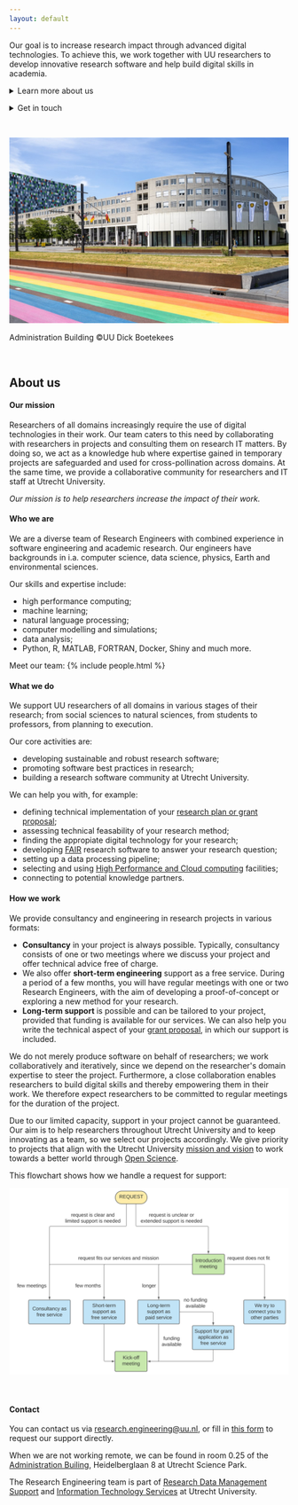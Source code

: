 ```yaml
---
layout: default
---
```



Our goal is to increase research impact through advanced digital technologies. To achieve this, we work together with UU researchers to develop innovative research software and help build digital skills in academia.

<p><details><summary>Learn more about us</summary><br/>
<ul>
<li><a href="#our-mission">Our mission</a></li>
<li><a href="#who-we-are">Who we are</a></li>
<li><a href="#what-we-do">What we do</a></li>
<li><a href="#how-we-work">How we work</a></li>
</ul>
</details>
</p>

<p><details><summary>Get in touch</summary><br/>
<ul>
<li><a href="https://fd21.formdesk.com/universiteitutrecht/re_request">Request our support</a></li>
<li><a href="https://github.com/orgs/UtrechtUniversity/teams/research-engineering">Find us on GitHub</a></li>
<li><a href="#contact">Contact us</a></li>
</ul>
</details>
</p>

<br/>
<p align="center">
  <img src="assets/images/bestuursgebouw.jpg"/>
  <figcaption>Administration Building &copy;UU Dick Boetekees</figcaption>
</p>
<br/>

## About us

#### Our mission
Researchers of all domains increasingly require the use of digital technologies in their work. Our team caters to this need by collaborating with researchers in projects and consulting them on research IT matters. By doing so, we act as a knowledge hub where expertise gained in temporary projects are safeguarded and used for cross-pollination across domains. At the same time, we provide a collaborative community for researchers and IT staff at Utrecht University. 

*Our mission is to help researchers increase the impact of their work.*


#### Who we are
We are a diverse team of Research Engineers with combined experience in software engineering and academic research. Our engineers have backgrounds in i.a. computer science, data science, physics, Earth and environmental sciences. 

Our skills and expertise include:
  - high performance computing;
  - machine learning;
  - natural language processing;
  - computer modelling and simulations;
  - data analysis;
  - Python, R, MATLAB, FORTRAN, Docker, Shiny and much more.

Meet our team:
{% include people.html %}

#### What we do
We support UU researchers of all domains in various stages of their research; from social sciences to natural sciences, from students to professors, from planning to execution.

Our core activities are:
- developing sustainable and robust research software;
- promoting software best practices in research;
- building a research software community at Utrecht University.

We can help you with, for example:
- defining technical implementation of your [research plan or grant proposal](_pages/Long-term-support/index.md);
- assessing technical feasability of your research method;
- finding the appropiate digital technology for your research;
- developing [FAIR](https://fair-software.nl/) research software to answer your research question;
- setting up a data processing pipeline;
- selecting and using [High Performance and Cloud computing](_pages/hpc/index.md) facilities;
- connecting to potential knowledge partners.

#### How we work
We provide consultancy and engineering in research projects in various formats:
- **Consultancy** in your project is always possible. Typically, consultancy consists of one or two meetings where we discuss your project and offer technical advice free of charge.
- We also offer **short-term engineering** support as a free service. During a period of a few months, you will have regular meetings with one or two Research Engineers, with the aim of developing a proof-of-concept or exploring a new method for your research.
- **Long-term support** is possible and can be tailored to your project, provided that funding is available for our services. We can also help you write the technical aspect of your [grant proposal](_pages/Long-term-support/index.md), in which our support is included.

We do not merely produce software on behalf of researchers; we work collaboratively and iteratively, since we depend on the researcher's domain expertise to steer the project. Furthermore, a close collaboration enables researchers to build digital skills and thereby empowering them in their work. We therefore expect researchers to be committed to regular meetings for the duration of the project.

Due to our limited capacity, support in your project cannot be guaranteed. Our aim is to help researchers throughout Utrecht University and to keep innovating as a team, so we select our projects accordingly. We give priority to projects that align with the Utrecht University [mission and vision](https://www.uu.nl/en/organisation/profile/mission-and-strategy) to work towards a better world through [Open Science](https://www.uu.nl/en/research/open-science).

This flowchart shows how we handle a request for support: 
<br/>
<p align="center">
  <img src="assets/images/request.svg"/>
</p>
<br/>


#### Contact
You can contact us via research.engineering@uu.nl, or fill in [this form](https://fd21.formdesk.com/universiteitutrecht/re_request) to request our support directly.

When we are not working remote, we can be found in room 0.25 of the [Administration Builing](https://www.uu.nl/en/bestuursgebouw), Heidelberglaan 8 at Utrecht Science Park.

The Research Engineering team is part of [Research Data Management Support](https://www.uu.nl/en/research/research-data-management) and [Information Technology Services](https://www.uu.nl/en/organisation/information-and-technology-services-its) at Utrecht University. 
